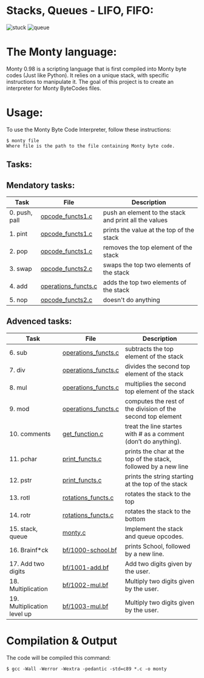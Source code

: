 # Stacks, Queues - LIFO, FIFO:

<img src="https://techvidvan.com/tutorials/wp-content/uploads/sites/2/2021/07/Insertion-in-Stack.jpg" alt = "stuck"/>
<img src="https://techvidvan.com/tutorials/wp-content/uploads/sites/2/2021/07/Inserting-an-element-into-the-queue.jpg" alt = "queue" />

#  The Monty language: 
Monty 0.98 is a scripting language that is first compiled into Monty byte codes (Just like Python). It relies on a unique stack, with specific instructions to manipulate it. The goal of this project is to create an interpreter for Monty ByteCodes files.

# Usage:
To use the Monty Byte Code Interpreter, follow these instructions:
```
$ monty file
Where file is the path to the file containing Monty byte code.
```
## Tasks:
## Mendatory tasks:
| Task                         | File                                        | Description                                           |
| ---------------------------- | ------------------------------------------- | ----------------------------------------------------- |
| 0. push, pall                | [opcode_functs1.c](./opcode_functs1.c)      | push an element to the stack and print all the values |
| 1. pint                      | [opcode_functs1.c](./opcode_functs1.c)      | prints the value at the top of the stack              |
| 2. pop                       | [opcode_functs1.c](./opcode_functs1.c)      | removes the top element of the stack                  |
| 3. swap                      | [opcode_functs2.c](./opcode_functs2.c)      | swaps the top two elements of the stack               |
| 4. add                       | [operations_functs.c](./operations_functs.c)| adds the top two elements of the stack                |
| 5. nop                       | [opcode_functs2.c](./opcode_functs2.c)      | doesn't do anything                                   |

## Advenced tasks:
| Task                         | File                                               | Description                                                    |
| ---------------------------- | -------------------------------------------------- | -------------------------------------------------------------- |
| 6. sub                       | [operations_functs.c](./operations_functs.c)       | subtracts the top element of the stack                         |
| 7. div                       | [operations_functs.c](./operations_functs.c)       | divides the second top element of the stack                    |
| 8. mul                       | [operations_functs.c](./operations_functs.c)       | multiplies the second top element of the stack                 |
| 9. mod                       | [operations_functs.c](./operations_functs.c)       | computes the rest of the division of the second top element    |
| 10. comments                 | [get_function.c](./get_function.c)                 | treat the line startes with # as a comment (don’t do anything).|
| 11. pchar                    | [print_functs.c](./print_functs.c)                 | prints the char at the top of the stack, followed by a new line|
| 12. pstr                     | [print_functs.c](./print_functs.c)                 | prints the string starting at the top of the stack             |
| 13. rotl                     | [rotations_functs.c](./rotations_functs.c)         | rotates the stack to the top                                   |
| 14. rotr                     | [rotations_functs.c](./rotations_functs.c)         | rotates the stack to the bottom                                |
| 15. stack, queue             | [monty.c](./monty.c)                               | Implement the stack and queue opcodes.                         |
| 16. Brainf*ck                | [bf/1000-school.bf](./bf/1000-school.bf)           |  prints School, followed by a new line.                        |
| 17. Add two digits           | [bf/1001-add.bf](./bf/1001-add.bf)                 | Add two digits given by the user.                              |
| 18. Multiplication           | [bf/1002-mul.bf](./bf/1002-mul.bf)                 | Multiply two digits given by the user.                         |
| 19. Multiplication level up  | [bf/1003-mul.bf](./bf/10023-mul.bf)                | Multiply two digits given by the user.                         |

# Compilation & Output
The code will be compiled this command:
```
$ gcc -Wall -Werror -Wextra -pedantic -std=c89 *.c -o monty
```
